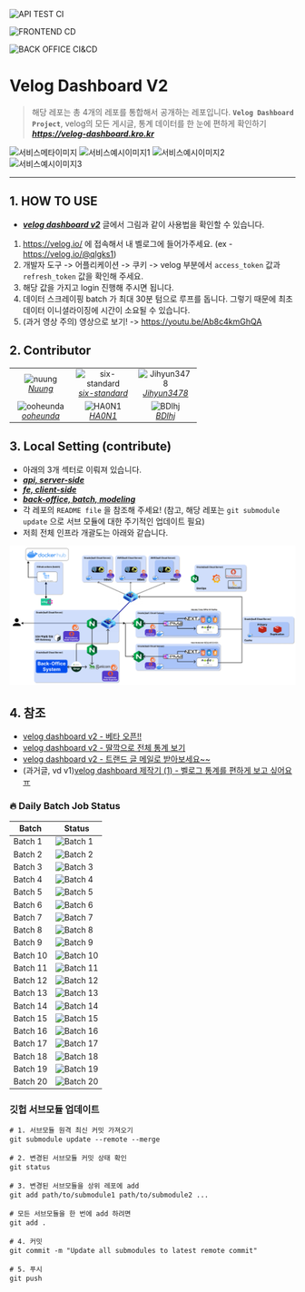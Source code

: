 ![API TEST CI](https://img.shields.io/github/actions/workflow/status/Check-Data-Out/velog-dashboard-v2-api/test-ci.yaml?branch=main&label=API%20Test%20CI&style=for-the-badge&logo=nodedotjs&color=5A9AFD)

![FRONTEND CD](https://img.shields.io/github/actions/workflow/status/Check-Data-Out/velog-dashboard-v2-fe/docker-publish.yaml?branch=main&label=Frontend%20CD&style=for-the-badge&logo=nextdotjs&logoColor=white&color=000000)

![BACK OFFICE CI&CD](https://img.shields.io/github/actions/workflow/status/Check-Data-Out/velog-dashboard-v2-back-office/test-ci.yaml?branch=main&label=Back%20Office%20CI%2FCD&style=for-the-badge&logo=python&logoColor=white&color=3776AB)

# Velog Dashboard V2

> 해당 레포는 총 4개의 레포를 통합해서 공개하는 레포입니다.
> **`Velog Dashboard Project`**, velog의 모든 게시글, 통계 데이터를 한 눈에 편하게 확인하기
> ***https://velog-dashboard.kro.kr***

![서비스메타이미지](https://velog-dashboard.kro.kr/opengraph-image.png)
![서비스예시이미지1](https://velog.velcdn.com/images/qlgks1/post/d2e824ed-2d25-4292-83ac-167efb2af50f/image.png)
![서비스예시이미지2](https://velog.velcdn.com/images/qlgks1/post/3be989a6-b3a1-4a69-bd3d-e0f29fdd7d45/image.png)
![서비스예시이미지3](https://velog.velcdn.com/images/qlgks1/post/c6e7d0f1-0c43-481a-9965-53a29e4a7e70/image.png)

---

## 1. HOW TO USE

- **_[velog dashboard v2](https://velog.io/@qlgks1/velog-dashboard-v2-%EB%B2%A0%ED%83%80-%EC%98%A4%ED%94%88-%EA%B7%B8%EB%A6%AC%EA%B3%A0-%EA%B5%AC%EC%9D%B8)_** 글에서 그림과 같이 사용법을 확인할 수 있습니다.

1. https://velog.io/ 에 접속해서 내 벨로그에 들어가주세요. (ex - https://velog.io/@qlgks1)
2. 개발자 도구 -> 어플리케이션 -> 쿠키 -> velog 부분에서 `access_token` 값과 `refresh_token` 값을 확인해 주세요.
3. 해당 값을 가지고 login 진행해 주시면 됩니다.
4. 데이터 스크레이핑 batch 가 최대 30분 텀으로 루프를 돕니다. 그렇기 때문에 최초 데이터 이니셜라이징에 시간이 소요될 수 있습니다.
5. (과거 영상 주의) 영상으로 보기! -> https://youtu.be/Ab8c4kmGhQA

## 2. Contributor

<table>
  <tr>
    <td align="center" width="96">
      <img src="https://avatars.githubusercontent.com/u/33516349?v=4" width="48" height="48" alt="nuung" />
      <br>
      <i><a href="https://github.com/nuung">Nuung</a></i>
    </td>
    <td align="center" width="96">
      <img src="https://avatars.githubusercontent.com/u/107257423?v=4" width="48" height="48" alt="six-standard" />
      <br>
      <i><a href="https://github.com/six-standard">six-standard</a></i>
    </td>
    <td align="center" width="96">
      <img src="https://avatars.githubusercontent.com/u/105155269?v=4" width="48" height="48" alt="Jihyun3478" />
      <br>
      <i><a href="https://github.com/Jihyun3478">Jihyun3478</a></i>
    </td>
  </tr>
  <tr>
    <td align="center" width="96">
      <img src="https://avatars.githubusercontent.com/u/146878715?s=64&v=4" width="48" height="48" alt="ooheunda" />
      <br>
      <i><a href="https://github.com/ooheunda">ooheunda</a></i>
    </td>
    <td align="center" width="96">
      <img src="https://avatars.githubusercontent.com/u/154482801?v=4" width="48" height="48" alt="HA0N1" />
      <br>
      <i><a href="https://github.com/HA0N1">HA0N1</a></i>
    </td>
    <td align="center" width="96">
      <img src="https://avatars.githubusercontent.com/u/88363672?v=4" width="48" height="48" alt="BDlhj" />
      <br>
      <i><a href="https://github.com/BDlhj">BDlhj</a></i>
    </td>
  </tr>
</table>

## 3. Local Setting (contribute)

- 아래의 3개 섹터로 이뤄져 있습니다.
- **_[api, server-side](https://github.com/Check-Data-Out/velog-dashboard-v2-api)_**
- **_[fe, client-side](https://github.com/Check-Data-Out/velog-dashboard-v2-fe)_**
- **_[back-office, batch, modeling](https://github.com/Check-Data-Out/velog-dashboard-v2-back-office)_**
- 각 레포의 `README file` 을 참조해 주세요! (참고, 해당 레포는 `git submodule update` 으로 서브 모듈에 대한 주기적인 업데이트 필요)
- 저희 전체 인프라 개괄도는 아래와 같습니다.

![인프라 이미지](/image.png)

## 4. 참조

- [velog dashboard v2 - 베타 오픈!!](https://velog.io/@qlgks1/velog-dashboard-v2-%EB%B2%A0%ED%83%80-%EC%98%A4%ED%94%88-%EA%B7%B8%EB%A6%AC%EA%B3%A0-%EA%B5%AC%EC%9D%B8)
- [velog dashboard v2 - 딸깍으로 전체 통계 보기](https://velog.io/@qlgks1/velog-dashboard-v2-%EB%94%B8%EA%B9%8D%EC%9C%BC%EB%A1%9C-%EC%A0%84%EC%B2%B4-%ED%86%B5%EA%B3%84-%EB%B3%B4%EA%B8%B0)
- [velog dashboard v2 - 트랜드 글 메일로 받아보세요~~](https://velog.io/@qlgks1/velog-dashboard-v2-trend)
- (과거글, vd v1)[velog dashboard 제작기 (1) - 벨로그 통계를 편하게 보고 싶어요 ㅠ](https://velog.io/@qlgks1/velog-dashboard-%EC%A0%9C%EC%9E%91%EA%B8%B0-%EB%B2%A8%EB%A1%9C%EA%B7%B8-%ED%86%B5%EA%B3%84%EB%A5%BC-%ED%8E%B8%ED%95%98%EA%B2%8C-%EB%B3%B4%EA%B3%A0-%EC%8B%B6%EC%96%B4%EC%9A%94-%E3%85%A0)

### 🔥 Daily Batch Job Status

| Batch    | Status                                                                                                                                                                                                                     |
| -------- | -------------------------------------------------------------------------------------------------------------------------------------------------------------------------------------------------------------------------- |
| Batch 1  | ![Batch 1](https://img.shields.io/github/actions/workflow/status/Check-Data-Out/velog-dashboard-v2-back-office/run-daily-aggre-set1.yaml?branch=main&label=Batch%201&style=flat-square&logo=githubactions&color=8A2BE2)    |
| Batch 2  | ![Batch 2](https://img.shields.io/github/actions/workflow/status/Check-Data-Out/velog-dashboard-v2-back-office/run-daily-aggre-set2.yaml?branch=main&label=Batch%202&style=flat-square&logo=githubactions&color=8A2BE2)    |
| Batch 3  | ![Batch 3](https://img.shields.io/github/actions/workflow/status/Check-Data-Out/velog-dashboard-v2-back-office/run-daily-aggre-set3.yaml?branch=main&label=Batch%203&style=flat-square&logo=githubactions&color=8A2BE2)    |
| Batch 4  | ![Batch 4](https://img.shields.io/github/actions/workflow/status/Check-Data-Out/velog-dashboard-v2-back-office/run-daily-aggre-set4.yaml?branch=main&label=Batch%204&style=flat-square&logo=githubactions&color=8A2BE2)    |
| Batch 5  | ![Batch 5](https://img.shields.io/github/actions/workflow/status/Check-Data-Out/velog-dashboard-v2-back-office/run-daily-aggre-set5.yaml?branch=main&label=Batch%205&style=flat-square&logo=githubactions&color=8A2BE2)    |
| Batch 6  | ![Batch 6](https://img.shields.io/github/actions/workflow/status/Check-Data-Out/velog-dashboard-v2-back-office/run-daily-aggre-set6.yaml?branch=main&label=Batch%206&style=flat-square&logo=githubactions&color=8A2BE2)    |
| Batch 7  | ![Batch 7](https://img.shields.io/github/actions/workflow/status/Check-Data-Out/velog-dashboard-v2-back-office/run-daily-aggre-set7.yaml?branch=main&label=Batch%207&style=flat-square&logo=githubactions&color=8A2BE2)    |
| Batch 8  | ![Batch 8](https://img.shields.io/github/actions/workflow/status/Check-Data-Out/velog-dashboard-v2-back-office/run-daily-aggre-set8.yaml?branch=main&label=Batch%208&style=flat-square&logo=githubactions&color=8A2BE2)    |
| Batch 9  | ![Batch 9](https://img.shields.io/github/actions/workflow/status/Check-Data-Out/velog-dashboard-v2-back-office/run-daily-aggre-set9.yaml?branch=main&label=Batch%209&style=flat-square&logo=githubactions&color=8A2BE2)    |
| Batch 10 | ![Batch 10](https://img.shields.io/github/actions/workflow/status/Check-Data-Out/velog-dashboard-v2-back-office/run-daily-aggre-set10.yaml?branch=main&label=Batch%2010&style=flat-square&logo=githubactions&color=8A2BE2) |
| Batch 11 | ![Batch 11](https://img.shields.io/github/actions/workflow/status/Check-Data-Out/velog-dashboard-v2-back-office/run-daily-aggre-set11.yaml?branch=main&label=Batch%2011&style=flat-square&logo=githubactions&color=8A2BE2) |
| Batch 12 | ![Batch 12](https://img.shields.io/github/actions/workflow/status/Check-Data-Out/velog-dashboard-v2-back-office/run-daily-aggre-set12.yaml?branch=main&label=Batch%2012&style=flat-square&logo=githubactions&color=8A2BE2) |
| Batch 13 | ![Batch 13](https://img.shields.io/github/actions/workflow/status/Check-Data-Out/velog-dashboard-v2-back-office/run-daily-aggre-set13.yaml?branch=main&label=Batch%2013&style=flat-square&logo=githubactions&color=8A2BE2) |
| Batch 14 | ![Batch 14](https://img.shields.io/github/actions/workflow/status/Check-Data-Out/velog-dashboard-v2-back-office/run-daily-aggre-set14.yaml?branch=main&label=Batch%2014&style=flat-square&logo=githubactions&color=8A2BE2) |
| Batch 15 | ![Batch 15](https://img.shields.io/github/actions/workflow/status/Check-Data-Out/velog-dashboard-v2-back-office/run-daily-aggre-set15.yaml?branch=main&label=Batch%2015&style=flat-square&logo=githubactions&color=8A2BE2) |
| Batch 16 | ![Batch 16](https://img.shields.io/github/actions/workflow/status/Check-Data-Out/velog-dashboard-v2-back-office/run-daily-aggre-set16.yaml?branch=main&label=Batch%2016&style=flat-square&logo=githubactions&color=8A2BE2) |
| Batch 17 | ![Batch 17](https://img.shields.io/github/actions/workflow/status/Check-Data-Out/velog-dashboard-v2-back-office/run-daily-aggre-set17.yaml?branch=main&label=Batch%2017&style=flat-square&logo=githubactions&color=8A2BE2) |
| Batch 18 | ![Batch 18](https://img.shields.io/github/actions/workflow/status/Check-Data-Out/velog-dashboard-v2-back-office/run-daily-aggre-set18.yaml?branch=main&label=Batch%2018&style=flat-square&logo=githubactions&color=8A2BE2) |
| Batch 19 | ![Batch 19](https://img.shields.io/github/actions/workflow/status/Check-Data-Out/velog-dashboard-v2-back-office/run-daily-aggre-set19.yaml?branch=main&label=Batch%2019&style=flat-square&logo=githubactions&color=8A2BE2) |
| Batch 20 | ![Batch 20](https://img.shields.io/github/actions/workflow/status/Check-Data-Out/velog-dashboard-v2-back-office/run-daily-aggre-set20.yaml?branch=main&label=Batch%2020&style=flat-square&logo=githubactions&color=8A2BE2) |

### 깃헙 서브모듈 업데이트

```shell
# 1. 서브모듈 원격 최신 커밋 가져오기
git submodule update --remote --merge

# 2. 변경된 서브모듈 커밋 상태 확인
git status

# 3. 변경된 서브모듈을 상위 레포에 add
git add path/to/submodule1 path/to/submodule2 ...

# 모든 서브모듈을 한 번에 add 하려면
git add .

# 4. 커밋
git commit -m "Update all submodules to latest remote commit"

# 5. 푸시
git push
```
